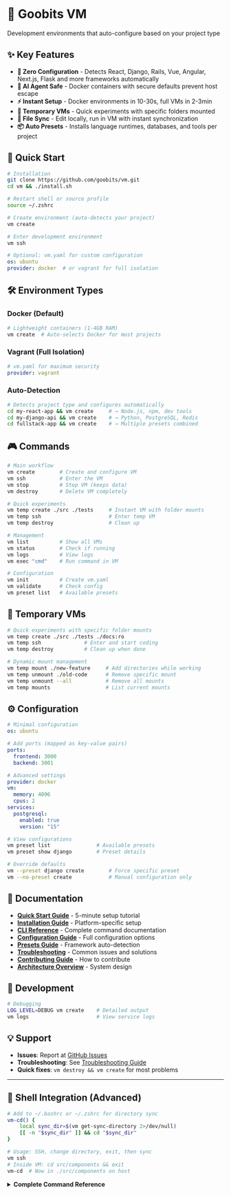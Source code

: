 # 🚀 Goobits VM
Development environments that auto-configure based on your project type

## ✨ Key Features
- **🎯 Zero Configuration** - Detects React, Django, Rails, Vue, Angular, Next.js, Flask and more frameworks automatically
- **🔐 AI Agent Safe** - Docker containers with secure defaults prevent host escape
- **⚡ Instant Setup** - Docker environments in 10-30s, full VMs in 2-3min
- **🧪 Temporary VMs** - Quick experiments with specific folders mounted
- **🔄 File Sync** - Edit locally, run in VM with instant synchronization
- **📦 Auto Presets** - Installs language runtimes, databases, and tools per project

## 🚀 Quick Start

```bash
# Installation
git clone https://github.com/goobits/vm.git
cd vm && ./install.sh

# Restart shell or source profile
source ~/.zshrc

# Create environment (auto-detects your project)
vm create

# Enter development environment
vm ssh
```

```yaml
# Optional: vm.yaml for custom configuration
os: ubuntu
provider: docker  # or vagrant for full isolation
```

## 🛠️ Environment Types

### Docker (Default)
```bash
# Lightweight containers (1-4GB RAM)
vm create  # Auto-selects Docker for most projects
```

### Vagrant (Full Isolation)
```yaml
# vm.yaml for maximum security
provider: vagrant
```

### Auto-Detection
```bash
# Detects project type and configures automatically
cd my-react-app && vm create     # → Node.js, npm, dev tools
cd my-django-api && vm create    # → Python, PostgreSQL, Redis
cd fullstack-app && vm create    # → Multiple presets combined
```

## 🎮 Commands

```bash
# Main workflow
vm create        # Create and configure VM
vm ssh           # Enter the VM
vm stop          # Stop VM (keeps data)
vm destroy       # Delete VM completely

# Quick experiments
vm temp create ./src ./tests     # Instant VM with folder mounts
vm temp ssh                      # Enter temp VM
vm temp destroy                  # Clean up

# Management
vm list          # Show all VMs
vm status        # Check if running
vm logs          # View logs
vm exec "cmd"    # Run command in VM

# Configuration
vm init          # Create vm.yaml
vm validate      # Check config
vm preset list   # Available presets
```

## 🧪 Temporary VMs

```bash
# Quick experiments with specific folder mounts
vm temp create ./src ./tests ./docs:ro
vm temp ssh              # Enter and start coding
vm temp destroy          # Clean up when done

# Dynamic mount management
vm temp mount ./new-feature     # Add directories while working
vm temp unmount ./old-code      # Remove specific mount
vm temp unmount --all           # Remove all mounts
vm temp mounts                  # List current mounts
```

## ⚙️ Configuration

```yaml
# Minimal configuration
os: ubuntu

# Add ports (mapped as key-value pairs)
ports:
  frontend: 3000
  backend: 3001

# Advanced settings
provider: docker
vm:
  memory: 4096
  cpus: 2
services:
  postgresql:
    enabled: true
    version: "15"
```

```bash
# View configurations
vm preset list               # Available presets
vm preset show django        # Preset details

# Override defaults
vm --preset django create        # Force specific preset
vm --no-preset create            # Manual configuration only
```

## 📖 Documentation
- **[Quick Start Guide](docs/getting-started/quick-start.md)** - 5-minute setup tutorial
- **[Installation Guide](docs/getting-started/installation.md)** - Platform-specific setup
- **[CLI Reference](docs/user-guide/cli-reference.md)** - Complete command documentation
- **[Configuration Guide](docs/user-guide/configuration.md)** - Full configuration options
- **[Presets Guide](docs/user-guide/presets.md)** - Framework auto-detection
- **[Troubleshooting](docs/user-guide/troubleshooting.md)** - Common issues and solutions
- **[Contributing Guide](docs/development/contributing.md)** - How to contribute
- **[Architecture Overview](docs/development/architecture.md)** - System design

## 🧪 Development

```bash
# Debugging
LOG_LEVEL=DEBUG vm create    # Detailed output
vm logs                      # View service logs
```

## 💡 Support
- **Issues**: Report at [GitHub Issues](https://github.com/goobits/vm/issues)
- **Troubleshooting**: See [Troubleshooting Guide](docs/user-guide/troubleshooting.md)
- **Quick fixes**: `vm destroy && vm create` for most problems

---

## 🔄 Shell Integration (Advanced)

```bash
# Add to ~/.bashrc or ~/.zshrc for directory sync
vm-cd() {
    local sync_dir=$(vm get-sync-directory 2>/dev/null)
    [[ -n "$sync_dir" ]] && cd "$sync_dir"
}

# Usage: SSH, change directory, exit, then sync
vm ssh
# Inside VM: cd src/components && exit
vm-cd  # Now in ./src/components on host
```

<details>
<summary><strong>Complete Command Reference</strong></summary>

### VM Lifecycle
```bash
vm create                    # Create new VM with provisioning
vm start                     # Start existing VM
vm stop                      # Stop VM (keeps data)
vm restart                   # Restart without reprovisioning
vm ssh                       # Connect to VM
vm destroy                   # Delete VM completely
vm status                    # Check if running
vm provision                 # Re-run provisioning
vm kill [container]          # Force kill VM processes
```

### Temporary VMs
```bash
vm temp create <folders>     # Create ephemeral VM
vm temp ssh                  # SSH into temp VM
vm temp destroy              # Clean up
vm temp mount <path>         # Add mount to running VM
vm temp unmount <path>       # Remove specific mount
vm temp unmount --all        # Remove all mounts
vm temp mounts               # List current mounts
vm temp list                 # List all temp VMs
vm temp status               # Check temp VM status
vm temp stop                 # Stop temp VM
vm temp start                # Start temp VM
vm temp restart              # Restart temp VM
```

### Configuration
```bash
vm init                      # Create vm.yaml
vm validate                  # Check config
vm preset list               # Show presets
vm preset show <name>        # Preset details
vm config get [field]        # Get config value(s)
vm config set <field> <value> # Set config value
vm config unset <field>      # Remove config field
vm config clear              # Clear all config
vm config preset <names>     # Apply preset(s)
```

### Advanced
```bash
vm exec <command>            # Execute command in VM
vm logs                      # View logs
vm --config custom.yaml ssh # Use specific config
```

</details>